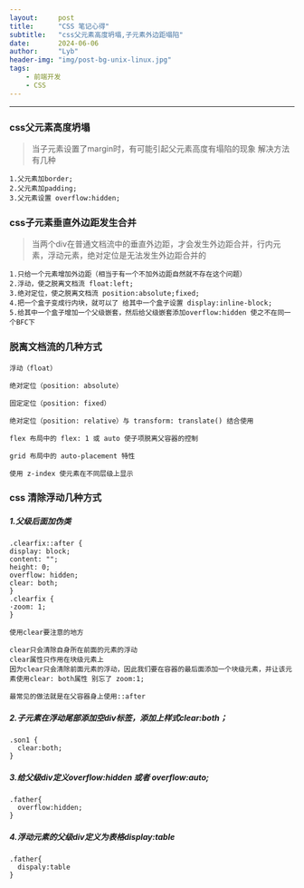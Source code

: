 ```yaml
---
layout:     post
title:      "CSS 笔记心得"
subtitle:   "css父元素高度坍塌,子元素外边距塌陷"
date:       2024-06-06
author:     "Lyb"
header-img: "img/post-bg-unix-linux.jpg"
tags:
    - 前端开发
    - CSS
---
```


----
  ### css父元素高度坍塌
  > 当子元素设置了margin时，有可能引起父元素高度有塌陷的现象
  >解决方法有几种
  ````
  1.父元素加border;
  2.父元素加padding;
  3.父元素设置 overflow:hidden;

  ````

  ### css子元素垂直外边距发生合并 
  > 当两个div在普通文档流中的垂直外边距，才会发生外边距合并，行内元素，浮动元素，绝对定位是无法发生外边距合并的
  ````
  1.只给一个元素增加外边距（相当于有一个不加外边距自然就不存在这个问题）
  2.浮动，使之脱离文档流 float:left;
  3.绝对定位，使之脱离文档流 position:absolute;fixed;
  4.把一个盒子变成行内块，就可以了 给其中一个盒子设置 display:inline-block;
  5.给其中一个盒子增加一个父级嵌套，然后给父级嵌套添加overflow:hidden 使之不在同一个BFC下

  ````
  ### 脱离文档流的几种方式
  ````
  浮动（float）

  绝对定位（position: absolute）

  固定定位（position: fixed）

  绝对定位（position: relative）与 transform: translate() 结合使用

  flex 布局中的 flex: 1 或 auto 使子项脱离父容器的控制

  grid 布局中的 auto-placement 特性

  使用 z-index 使元素在不同层级上显示

  ````

  ### css 清除浮动几种方式
  
  ##### 1.父级后面加伪类
  ````
  .clearfix::after { 
  display: block;
  content: "";
  height: 0;
  overflow: hidden;
  clear: both;
  }
  .clearfix {
  ·zoom: 1;
  } 

  使用clear要注意的地方

  clear只会清除自身所在前面的元素的浮动
  clear属性只作用在块级元素上
  因为clear只会清除前面元素的浮动，因此我们要在容器的最后面添加一个块级元素，并让该元素使用clear: both属性 别忘了 zoom:1;

  最常见的做法就是在父容器身上使用::after
  ````
  ##### 2.子元素在浮动尾部添加空div标签，添加上样式clear:both；
  ````
  .son1 {
    clear:both;
  }
  ````
  ##### 3.给父级div定义overflow:hidden 或者 overflow:auto;

  ````
  .father{
    overflow:hidden;
  }

  ````
  ##### 4.浮动元素的父级div定义为表格display:table

  ````
  .father{
    dispaly:table
  }

  ````